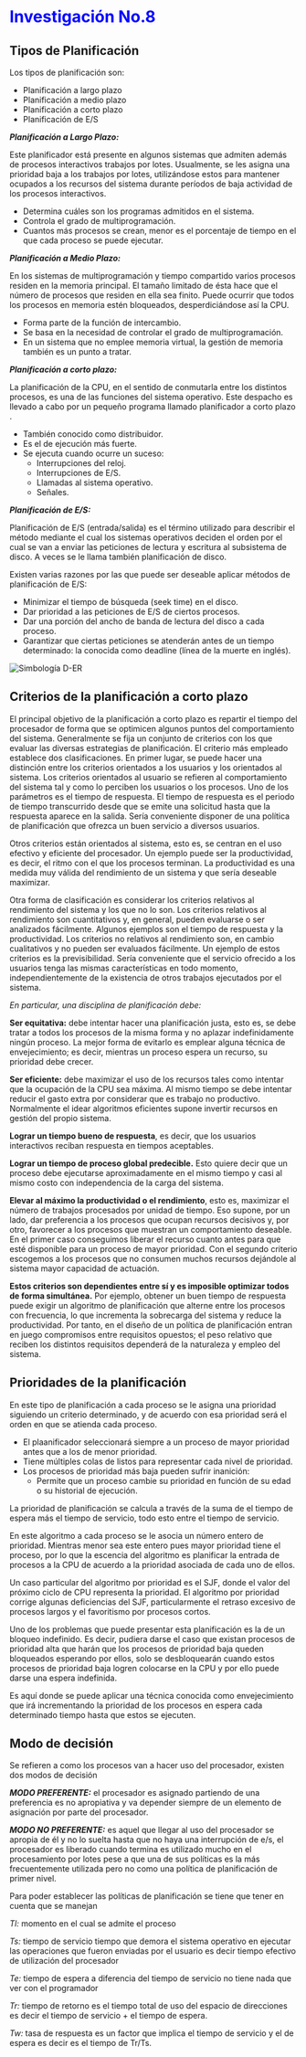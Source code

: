 # <span style="color:blue">**Investigación No.8**</span>

## **Tipos de Planificación**

Los tipos de planificación son:

- Planificación a largo plazo
- Planificación a medio plazo
- Planificación a corto plazo
- Planificación de E/S

***Planificación a Largo Plazo:***

Este planificador está presente en algunos sistemas que admiten además de procesos interactivos trabajos por lotes. Usualmente, se les asigna una prioridad baja a los trabajos por lotes, utilizándose estos para mantener ocupados a los recursos del sistema durante períodos de baja actividad de los procesos interactivos. 

- Determina cuáles son los programas admitidos en el sistema.
- Controla el grado de multiprogramación.
- Cuantos más procesos se crean, menor es el porcentaje de tiempo en el que cada proceso se puede ejecutar.

***Planificación a Medio Plazo:***

En los sistemas de multiprogramación y tiempo compartido varios procesos residen en la memoria principal. El tamaño limitado de ésta hace que el número de procesos que residen en ella sea finito. Puede ocurrir que todos los procesos en memoria estén bloqueados, desperdiciándose así la CPU.

- Forma parte de la función de intercambio.
- Se basa en la necesidad de controlar el grado de multiprogramación.
- En un sistema que no emplee memoria virtual, la gestión de memoria también es un punto a tratar.

***Planificación a corto plazo:***

La planificación de la CPU, en el sentido de conmutarla entre los distintos procesos, es una de las funciones del sistema operativo. Este despacho es llevado a cabo por un pequeño programa llamado planificador a corto plazo .

- También conocido como distribuidor.
- Es el de ejecución más fuerte.
- Se ejecuta cuando ocurre un suceso:
  - Interrupciones del reloj.
  - Interrupciones de E/S.
  - Llamadas al sistema operativo.
  - Señales.

***Planificación de E/S:***

Planificación de E/S (entrada/salida) es el término utilizado para describir el método mediante el cual los sistemas operativos deciden el orden por el cual se van a enviar las peticiones de lectura y escritura al subsistema de disco. A veces se le llama también planificación de disco.

Existen varias razones por las que puede ser deseable aplicar métodos de planificación de E/S:

- Minimizar el tiempo de búsqueda (seek time) en el disco.
- Dar prioridad a las peticiones de E/S de ciertos procesos.
- Dar una porción del ancho de banda de lectura del disco a cada proceso.
- Garantizar que ciertas peticiones se atenderán antes de un tiempo determinado: la conocida como deadline (línea de la muerte en inglés).

![Simbología D-ER](https://drive.google.com/uc?export=view&id=1FkQdCo4RUwjei9x_4jV36o0apym7Iwmm "Simbología D-ER")

## **Criterios de la planificación a corto plazo**

El principal objetivo de la planificación a corto plazo es repartir el tiempo del procesador de forma que se optimicen algunos puntos del comportamiento del sistema. Generalmente se fija un conjunto de criterios con los que evaluar las diversas estrategias de planificación. El criterio más empleado establece dos clasificaciones. En primer lugar, se puede hacer una distinción entre los criterios orientados a los usuarios y los orientados al sistema. Los criterios orientados al usuario se refieren al comportamiento del sistema tal y como lo perciben los usuarios o los procesos. Uno de los parámetros es el tiempo de respuesta. El tiempo de respuesta es el periodo de tiempo transcurrido desde que se emite una solicitud hasta que la respuesta aparece en la salida. Sería conveniente disponer de una política de planificación que ofrezca un buen servicio a diversos usuarios.

Otros criterios están orientados al sistema, esto es, se centran en el uso efectivo y eficiente del procesador. Un ejemplo puede ser la productividad, es decir, el ritmo con el que los procesos terminan. La productividad es una medida muy válida del rendimiento de un sistema y que sería deseable maximizar.

Otra forma de clasificación es considerar los criterios relativos al rendimiento del sistema y los que no lo son. Los criterios relativos al rendimiento son cuantitativos y, en general, pueden evaluarse o ser analizados fácilmente. Algunos ejemplos son el tiempo de respuesta y la productividad. Los criterios no relativos al rendimiento son, en cambio cualitativos y no pueden ser evaluados fácilmente. Un ejemplo de estos criterios es la previsibilidad. Sería conveniente que el servicio ofrecido a los usuarios tenga las mismas características en todo momento, independientemente de la existencia de otros trabajos ejecutados por el sistema.

*En particular, una disciplina de planificación debe:*

**Ser equitativa:** debe intentar hacer una planificación justa, esto es, se debe tratar a todos los procesos de la misma forma y no aplazar indefinidamente ningún proceso. La mejor forma de evitarlo es emplear alguna técnica de envejecimiento; es decir, mientras un proceso espera un recurso, su prioridad debe crecer.

**Ser eficiente:** debe maximizar el uso de los recursos tales como intentar que la ocupación de la CPU sea máxima. Al mismo tiempo se debe intentar reducir el gasto extra por considerar que es trabajo no productivo. Normalmente el idear algoritmos eficientes supone invertir recursos en gestión del propio sistema.

**Lograr un tiempo bueno de respuesta**, es decir, que los usuarios interactivos reciban respuesta en tiempos aceptables.

**Lograr un tiempo de proceso global predecible.** Esto quiere decir que un proceso debe ejecutarse aproximadamente en el mismo tiempo y casi al mismo costo con independencia de la carga del sistema.

**Elevar al máximo la productividad o el rendimiento**, esto es, maximizar el número de trabajos procesados por unidad de tiempo. Eso supone, por un lado, dar preferencia a los procesos que ocupan recursos decisivos y, por otro, favorecer a los procesos que muestran un comportamiento deseable. En el primer caso conseguimos liberar el recurso cuanto antes para que esté disponible para un proceso de mayor prioridad. Con el segundo criterio escogemos a los procesos que no consumen muchos recursos dejándole al sistema mayor capacidad de actuación.

**Estos criterios son dependientes entre sí y es imposible optimizar todos de forma simultánea.** Por ejemplo, obtener un buen tiempo de respuesta puede exigir un algoritmo de planificación que alterne entre los procesos con frecuencia, lo que incrementa la sobrecarga del sistema y reduce la productividad. Por tanto, en el diseño de un política de planificación entran en juego compromisos entre requisitos opuestos; el peso relativo que reciben los distintos requisitos dependerá de la naturaleza y empleo del sistema.

## **Prioridades de la planificación**

En este tipo de planificación a cada proceso se le asigna una prioridad siguiendo un criterio determinado, y de acuerdo con esa prioridad será el orden en que se atienda cada proceso.

- El plaanificador seleccionará siempre a un proceso de mayor prioridad antes que a los de menor prioridad.
- Tiene múltiples colas de listos para representar cada nivel de prioridad.
- Los procesos de prioridad más baja pueden sufrir inanición:
  - Permite que un proceso cambie su prioridad en función de su edad o su historial de ejecución.

La prioridad de planificación se calcula a través de la suma de el tiempo de espera más el tiempo de servicio, todo esto entre el tiempo de servicio.

En este algoritmo a cada proceso se le asocia un número entero de prioridad. Mientras menor sea este entero pues mayor prioridad tiene el proceso, por lo que la escencia del algoritmo es planificar la entrada de procesos a la CPU de acuerdo a la prioridad asociada de cada uno de ellos.

Un caso particular del algoritmo por prioridad es el SJF, donde el valor del próximo ciclo de CPU representa la prioridad. El algoritmo por prioridad corrige algunas deficiencias del SJF, particularmente el retraso excesivo de procesos largos y el favoritismo por procesos cortos.

Uno de los problemas que puede presentar esta planificación es la de un bloqueo indefinido. Es decir, pudiera darse el caso que existan procesos de prioridad alta que harán que los procesos de prioridad baja queden bloqueados esperando por ellos, solo se desbloquearán cuando estos procesos de prioridad baja logren colocarse en la CPU y por ello puede darse una espera indefinida.

Es aquí donde se puede aplicar una técnica conocida como envejecimiento que irá incrementando la prioridad de los procesos en espera cada determinado tiempo hasta que estos se ejecuten.

## **Modo de decisión**

Se refieren a como los procesos van a hacer uso del procesador, existen dos modos de decisión

***MODO PREFERENTE:*** el procesador es asignado partiendo de una preferencia es no apropiativa y va depender siempre de un elemento de asignación por parte del procesador.

***MODO NO PREFERENTE:*** es aquel que llegar al uso del procesador se apropia de él y no lo suelta hasta que no haya una interrupción de e/s, el procesador es liberado cuando termina es utilizado mucho en el procesamiento por lotes pese a que una de sus políticas es la más frecuentemente utilizada pero no como una política de planificación de primer nivel.

Para poder establecer las políticas de planificación se tiene que tener en cuenta que se manejan

*Tl:* momento en el cual se admite el proceso

*Ts:* tiempo de servicio tiempo que demora el sistema operativo en ejecutar las operaciones que fueron enviadas por el usuario es decir  tiempo efectivo de utilización del procesador

*Te:* tiempo de espera a diferencia del tiempo de servicio no tiene nada que ver con el programador

*Tr:* tiempo de retorno es el tiempo total de uso del espacio de direcciones  es decir el tiempo de servicio + el tiempo de espera.

*Tw:* tasa de respuesta es un factor que implica el tiempo de servicio y el de espera es decir es el tiempo de Tr/Ts.
